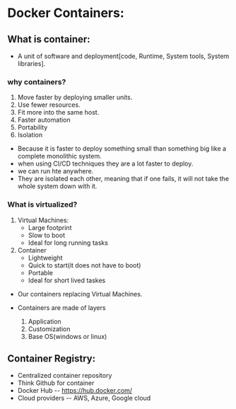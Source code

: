 # Docker Containers:

## What is container:
* A unit of software and deployment[code, Runtime, System tools, System libraries].

### why containers?
1. Move faster by deploying smaller units.
2. Use fewer resources.
3. Fit more into the same host.
4. Faster automation
5. Portability
6. Isolation
   
* Because it is faster to deploy something small than something big like a complete monolithic system.
* when using CI/CD techniques they are a lot faster to deploy.
* we can run hte anywhere.
* They are isolated each other, meaning that if one fails, it will not take the whole system down with it.

### What is virtualized?
1. Virtual Machines:
     * Large footprint
     * Slow to boot
     * Ideal for long running tasks
2. Container
     * Lightweight
     * Quick to start(it does not have to boot)
     * Portable
     * Ideal for short lived taskes
* Our containers replacing Virtual Machines.

* Containers are made of layers
    1. Application   
    2. Customization                                   
    3. Base OS(windows or linux) 

       
## Container Registry:
* Centralized container repository
* Think Github for container
* Docker Hub
    -- https://hub.docker.com/
* Cloud providers
    -- AWS, Azure, Google cloud
     
